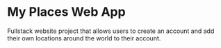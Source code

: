 # My Places Web App

Fullstack website project that allows users to create an account and add their own locations around the world to their account.
